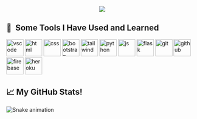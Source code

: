 <p align="center">
  <img
    src="https://capsule-render.vercel.app/api?text=👋 Hey Everyone! 🕹️&animation=fadeIn&type=waving&color=gradient&height=100" />
</p>

<h2> 🚀 &nbsp;Some Tools I Have Used and Learned</h2>
<div align="left">
<img src="https://cdn.jsdelivr.net/gh/devicons/devicon/icons/vscode/vscode-original.svg" alt="vscode" width="45"
  height="45" />
<img src="https://cdn.jsdelivr.net/gh/devicons/devicon/icons/html5/html5-original-wordmark.svg" alt="html" width="45"
  height="45" />
<img src="https://cdn.jsdelivr.net/gh/devicons/devicon/icons/css3/css3-plain-wordmark.svg" alt="css" width="45"
  height="45" />
<img src="https://cdn.jsdelivr.net/gh/devicons/devicon/icons/bootstrap/bootstrap-original-wordmark.svg" alt="bootstrap"
  width="45" height="45" />
<img src="https://cdn.jsdelivr.net/gh/devicons/devicon/icons/tailwindcss/tailwindcss-plain.svg" alt="tailwind"
  width="45" height="45" />
<img src="https://cdn.jsdelivr.net/gh/devicons/devicon/icons/python/python-original.svg" alt="python" width="45"
  height="45" />
<img src="https://cdn.jsdelivr.net/gh/devicons/devicon/icons/javascript/javascript-plain.svg" alt="js" width="45" height="45" />
<img src="https://cdn.jsdelivr.net/gh/devicons/devicon/icons/flask/flask-original.svg"  alt="flask" width="45" height="45" />
<img src="https://cdn.jsdelivr.net/gh/devicons/devicon/icons/git/git-original.svg" alt="git" width="45" height="45" />
<img src="https://cdn.jsdelivr.net/gh/devicons/devicon/icons/github/github-original.svg" alt="github" width="45" height="45" />
<img src="https://cdn.jsdelivr.net/gh/devicons/devicon/icons/firebase/firebase-plain.svg" alt="firebase" width="45" height="45" />
<img src="https://cdn.jsdelivr.net/gh/devicons/devicon/icons/heroku/heroku-original.svg" alt="heroku" width="45" height="45" />
</div>

<h2>📈  My GitHub Stats!</h2>

![Snake animation](https://github.com/ttiramisu/ttiramisu/blob/output/github-contribution-grid-snake.svg)